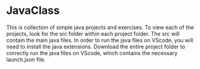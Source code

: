 # JavaClass

This is collection of simple java projects and exercises. To view each of the projects, look for the src folder within each project folder. The src will contain the main java files. 
In order to run the java files on VScode, you will need to install the java extensions. Download the entire project folder to correctly run the java files on VScode, which contains the necessary launch.json file. 
